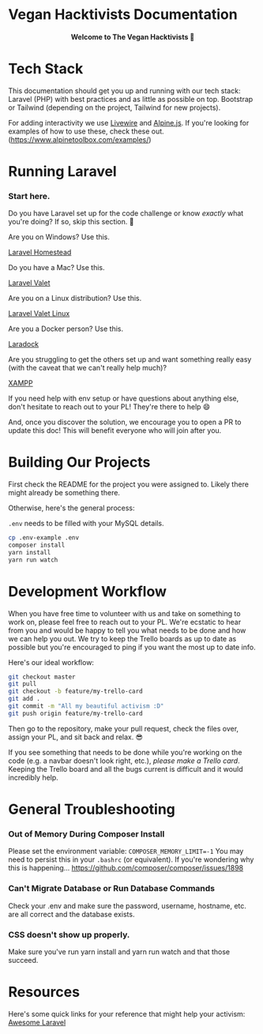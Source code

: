 # Vegan Hacktivists Documentation

<h4 align="center">Welcome to The Vegan Hacktivists 👋</h4>

# Tech Stack

This documentation should get you up and running with our tech stack:
Laravel (PHP) with best practices and as little as possible on top. Bootstrap or Tailwind (depending on the project, Tailwind for new projects).

For adding interactivity we use [Livewire](https://laravel-livewire.com/) and [Alpine.js](https://laravel-livewire.com/docs/2.x/alpine-js). If you're looking for examples of how to use these, check these out.
(https://www.alpinetoolbox.com/examples/)

# Running Laravel

### Start here.

Do you have Laravel set up for the code challenge or know *exactly* what you're doing? If so, skip this section. 🤠

Are you on Windows? Use this.

[Laravel Homestead](https://laravel.com/docs/8.x/homestead)

Do you have a Mac? Use this.

[Laravel Valet](https://laravel.com/docs/8.x/valet)

Are you on a Linux distribution? Use this.

[Laravel Valet Linux](https://cpriego.github.io/valet-linux/)

Are you a Docker person? Use this.

[Laradock](https://laradock.io)

Are you struggling to get the others set up and want something really easy (with the caveat that we can't really help much)?

[XAMPP](https://www.apachefriends.org/index.html)

If you need help with env setup or have questions about anything else, don't hesitate to reach out to your PL! They're there to help 😄

And, once you discover the solution, we encourage you to open a PR to update this doc! This will benefit everyone who will join after you.

# Building Our Projects

First check the README for the project you were assigned to. Likely there might already be something there.

Otherwise, here's the general process:

`.env` needs to be filled with your MySQL details.

```bash
cp .env-example .env
composer install
yarn install
yarn run watch
```

# Development Workflow

When you have free time to volunteer with us and take on something to work on, please feel free to reach out to your PL. We're ecstatic to hear from you and would be happy to tell you what needs to be done and how we can help you out. We try to keep the Trello boards as up to date as possible but you're encouraged to ping if you want the most up to date info.

Here's our ideal workflow:

```bash
git checkout master
git pull
git checkout -b feature/my-trello-card
git add .
git commit -m "All my beautiful activism :D"
git push origin feature/my-trello-card
```

Then go to the repository, make your pull request, check the files over, assign your PL, and sit back and relax. 😎

If you see something that needs to be done while you're working on the code (e.g. a navbar doesn't look right, etc.), *please make a Trello card*. Keeping the Trello board and all the bugs current is difficult and it would incredibly help.

# General Troubleshooting

### Out of Memory During Composer Install
Please set the environment variable:
`COMPOSER_MEMORY_LIMIT=-1`
You may need to persist this in your `.bashrc` (or equivalent).
If you're wondering why this is happening... https://github.com/composer/composer/issues/1898

### Can't Migrate Database or Run Database Commands
Check your .env and make sure the password, username, hostname, etc. are all correct and the database exists.

### CSS doesn't show up properly.
Make sure you've run yarn install and yarn run watch and that those succeed.

# Resources

Here's some quick links for your reference that might help your activism: [Awesome Laravel](https://github.com/chiraggude/awesome-laravel)
